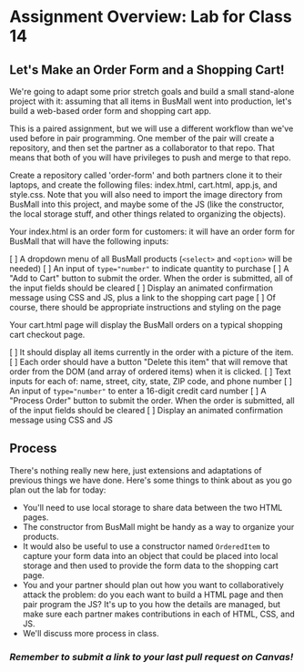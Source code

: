 # Assignment Overview: Lab for Class 14

## Let's Make an Order Form and a Shopping Cart!

We're going to adapt some prior stretch goals and build a small stand-alone project with it: assuming that all items in BusMall went into production, let's build a web-based order form and shopping cart app.

This is a paired assignment, but we will use a different workflow than we've used before in pair programming. One member of the pair will create a repository, and then set the partner as a collaborator to that repo. That means that both of you will have privileges to push and merge to that repo.

Create a repository called 'order-form' and both partners clone it to their laptops, and create the following files: index.html, cart.html, app.js, and style.css. Note that you will also need to import the image directory from BusMall into this project, and maybe some of the JS (like the constructor, the local storage stuff, and other things related to organizing the objects).

Your index.html is an order form for customers: it will have an order form for BusMall that will have the following inputs:

  [ ] A dropdown menu of all BusMall products (`<select>` and `<option>` will be needed)
  [ ] An input of `type="number"` to indicate quantity to purchase
  [ ] A "Add to Cart" button to submit the order. When the order is submitted, all of the input fields should be cleared
  [ ] Display an animated confirmation message using CSS and JS, plus a link to the shopping cart page
  [ ] Of course, there should be appropriate instructions and styling on the page

  Your cart.html page will display the BusMall orders on a typical shopping cart checkout page.
  
  [ ] It should display all items currently in the order with a picture of the item.
  [ ] Each order should have a button "Delete this item" that will remove that order from the DOM (and array of ordered items) when it is clicked.
  [ ] Text inputs for each of: name, street, city, state, ZIP code, and phone number
  [ ] An input of `type="number"` to enter a 16-digit credit card number
  [ ] A "Process Order" button to submit the order. When the order is submitted, all of the input fields should be cleared
  [ ] Display an animated confirmation message using CSS and JS


## Process

There's nothing really new here, just extensions and adaptations of previous things we have done. Here's some things to think about as you go plan out the lab for today:

- You'll need to use local storage to share data between the two HTML pages.
- The constructor from BusMall might be handy as a way to organize your products.
- It would also be useful to use a constructor named `OrderedItem` to capture your form data into an object that could be placed into local storage and then used to provide the form data to the shopping cart page.
- You and your partner should plan out how you want to collaboratively attack the problem: do you each want to build a HTML page and then pair program the JS? It's up to you how the details are managed, but make sure each partner makes contributions in each of HTML, CSS, and JS.
- We'll discuss more process in class.

### *Remember to submit a link to your last pull request on Canvas!*
